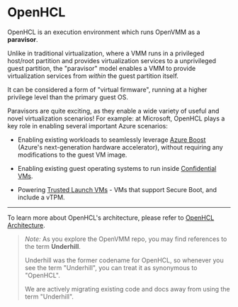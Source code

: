 # OpenHCL

OpenHCL is an execution environment which runs OpenVMM as a **paravisor**.

Unlike in traditional virtualization, where a VMM runs in a privileged host/root
partition and provides virtualization services to a unprivileged guest
partition, the "paravisor" model enables a VMM to provide virtualization
services from _within_ the guest partition itself.

It can be considered a form of "virtual firmware", running at a higher privilege
level than the primary guest OS.

Paravisors are quite exciting, as they enable a wide variety of useful and novel
virtualization scenarios! For example: at Microsoft, OpenHCL plays a key role in
enabling several important Azure scenarios:

- Enabling existing workloads to seamlessly leverage [Azure Boost] (Azure's
  next-generation hardware accelerator), without requiring any modifications to
  the guest VM image.

- Enabling existing guest operating systems to run inside [Confidential VMs].

- Powering [Trusted Launch VMs] - VMs that support Secure Boot, and include a
  vTPM.

* * *

To learn more about OpenHCL's architecture, please refer to
[OpenHCL Architecture](../reference/architecture/openhcl.md).

> _Note:_ As you explore the OpenVMM repo, you may find references to the term
> **Underhill**.
>
> Underhill was the former codename for OpenHCL, so whenever you see the term
> "Underhill", you can treat it as synonymous to "OpenHCL".
>
> We are actively migrating existing code and docs away from using the term
> "Underhill".

[VSM]: https://learn.microsoft.com/en-us/virtualization/hyper-v-on-windows/tlfs/vsm
[Virtual Trust Levels]: https://learn.microsoft.com/en-us/virtualization/hyper-v-on-windows/tlfs/vsm
[Azure Boost]: https://learn.microsoft.com/en-us/azure/azure-boost/overview
[Confidential VMs]: https://azure.microsoft.com/en-us/solutions/confidential-compute
[Trusted Launch VMs]: https://learn.microsoft.com/en-us/azure/virtual-machines/trusted-launch
[TDX]: https://www.intel.com/content/www/us/en/developer/tools/trust-domain-extensions/overview.html
[SEV-SNP]: https://www.amd.com/content/dam/amd/en/documents/epyc-business-docs/white-papers/SEV-SNP-strengthening-vm-isolation-with-integrity-protection-and-more.pdf
